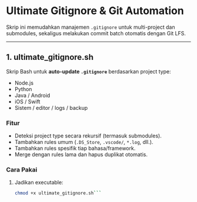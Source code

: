 # Ultimate Gitignore & Git Automation

Skrip ini memudahkan manajemen `.gitignore` untuk multi-project dan submodules, sekaligus melakukan commit batch otomatis dengan Git LFS.

---

## 1. ultimate_gitignore.sh

Skrip Bash untuk **auto-update `.gitignore`** berdasarkan project type:

- Node.js
- Python
- Java / Android
- iOS / Swift
- Sistem / editor / logs / backup

### Fitur
- Deteksi project type secara rekursif (termasuk submodules).
- Tambahkan rules umum (`.DS_Store`, `.vscode/`, `*.log`, dll.).
- Tambahkan rules spesifik tiap bahasa/framework.
- Merge dengan rules lama dan hapus duplikat otomatis.

### Cara Pakai
1. Jadikan executable:
   ```bash
   chmod +x ultimate_gitignore.sh```